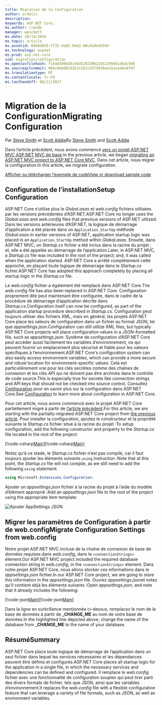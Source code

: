 ```yaml
---
title: Migration de la Configuration
author: ardalis
description: 
keywords: ASP.NET Core,
ms.author: riande
manager: wpickett
ms.date: 10/14/2016
ms.topic: article
ms.assetid: 8468d859-ff32-4a92-9e62-08c4a9e36594
ms.technology: aspnet
ms.prod: asp.net-core
uid: migration/configuration
ms.openlocfilehash: f19a8389bd8c4035292306216522994b1dbdc506
ms.sourcegitcommit: 0b6c8e6d81d2b3c161cd375036eecbace46a9707
ms.translationtype: MT
ms.contentlocale: fr-FR
ms.lasthandoff: 08/11/2017
---
```

# <a name="migrating-configuration"></a><span data-ttu-id="230fe-103">Migration de la Configuration</span><span class="sxs-lookup"><span data-stu-id="230fe-103">Migrating Configuration</span></span>

<span data-ttu-id="230fe-104">Par [Steve Smith](http://ardalis.com) et [Scott Addie](https://scottaddie.com)</span><span class="sxs-lookup"><span data-stu-id="230fe-104">By [Steve Smith](http://ardalis.com) and [Scott Addie](https://scottaddie.com)</span></span>

<span data-ttu-id="230fe-105">Dans l’article précédent, nous avons commencé [vers un projet ASP.NET MVC ASP.NET MVC de base](mvc.md).</span><span class="sxs-lookup"><span data-stu-id="230fe-105">In the previous article, we began [migrating an ASP.NET MVC project to ASP.NET Core MVC](mvc.md).</span></span> <span data-ttu-id="230fe-106">Dans cet article, nous migrer la configuration.</span><span class="sxs-lookup"><span data-stu-id="230fe-106">In this article, we migrate configuration.</span></span>

[<span data-ttu-id="230fe-107">Afficher ou télécharger l’exemple de code</span><span class="sxs-lookup"><span data-stu-id="230fe-107">View or download sample code</span></span>](https://github.com/aspnet/Docs/tree/master/aspnetcore/migration/configuration/samples)

## <a name="setup-configuration"></a><span data-ttu-id="230fe-108">Configuration de l’installation</span><span class="sxs-lookup"><span data-stu-id="230fe-108">Setup Configuration</span></span>

<span data-ttu-id="230fe-109">ASP.NET Core n’utilise plus le *Global.asax* et *web.config* fichiers utilisées par les versions précédentes d’ASP.NET.</span><span class="sxs-lookup"><span data-stu-id="230fe-109">ASP.NET Core no longer uses the *Global.asax* and *web.config* files that previous versions of ASP.NET utilized.</span></span> <span data-ttu-id="230fe-110">Dans les versions antérieures d’ASP.NET, la logique de démarrage d’application a été placée dans un `Application_StartUp` méthode *Global.asax*.</span><span class="sxs-lookup"><span data-stu-id="230fe-110">In earlier versions of ASP.NET, application startup logic was placed in an `Application_StartUp` method within *Global.asax*.</span></span> <span data-ttu-id="230fe-111">Ensuite, dans ASP.NET MVC, un *Startup.cs* fichier a été inclus dans la racine du projet ; et, elle a été appelée au démarrage de l’application.</span><span class="sxs-lookup"><span data-stu-id="230fe-111">Later, in ASP.NET MVC, a *Startup.cs* file was included in the root of the project; and, it was called when the application started.</span></span> <span data-ttu-id="230fe-112">ASP.NET Core a arrêté complètement cette approche, en plaçant toute logique de démarrage dans le *Startup.cs* fichier.</span><span class="sxs-lookup"><span data-stu-id="230fe-112">ASP.NET Core has adopted this approach completely by placing all startup logic in the *Startup.cs* file.</span></span>

<span data-ttu-id="230fe-113">Le *web.config* fichier a également été remplacé dans ASP.NET Core.</span><span class="sxs-lookup"><span data-stu-id="230fe-113">The *web.config* file has also been replaced in ASP.NET Core.</span></span> <span data-ttu-id="230fe-114">Configuration proprement dite peut maintenant être configurée, dans le cadre de la procédure de démarrage d’application décrite dans *Startup.cs*.</span><span class="sxs-lookup"><span data-stu-id="230fe-114">Configuration itself can now be configured, as part of the application startup procedure described in *Startup.cs*.</span></span> <span data-ttu-id="230fe-115">Configuration peut toujours utiliser des fichiers XML, mais en général, les projets ASP.NET Core place les valeurs de configuration dans un fichier au format JSON, tel que *appsettings.json*.</span><span class="sxs-lookup"><span data-stu-id="230fe-115">Configuration can still utilize XML files, but typically ASP.NET Core projects will place configuration values in a JSON-formatted file, such as *appsettings.json*.</span></span> <span data-ttu-id="230fe-116">Système de configuration d’ASP.NET Core peut accéder aussi facilement les variables d’environnement, ce qui peuvent fournir un emplacement plus sécurisé et fiable pour les valeurs spécifiques à l’environnement.</span><span class="sxs-lookup"><span data-stu-id="230fe-116">ASP.NET Core's configuration system can also easily access environment variables, which can provide a more secure and robust location for environment-specific values.</span></span> <span data-ttu-id="230fe-117">Cela est particulièrement vrai pour les clés secrètes comme des chaînes de connexion et les clés API qui ne doivent pas être archivés dans le contrôle de code source.</span><span class="sxs-lookup"><span data-stu-id="230fe-117">This is especially true for secrets like connection strings and API keys that should not be checked into source control.</span></span> <span data-ttu-id="230fe-118">Consultez [Configuration](../fundamentals/configuration.md) pour en savoir plus sur la configuration dans ASP.NET Core.</span><span class="sxs-lookup"><span data-stu-id="230fe-118">See [Configuration](../fundamentals/configuration.md) to learn more about configuration in ASP.NET Core.</span></span>

<span data-ttu-id="230fe-119">Pour cet article, nous avons commencé avec le projet ASP.NET Core partiellement migré à partir de [l’article précédent](mvc.md).</span><span class="sxs-lookup"><span data-stu-id="230fe-119">For this article, we are starting with the partially-migrated ASP.NET Core project from [the previous article](mvc.md).</span></span> <span data-ttu-id="230fe-120">Pour installer la configuration, ajoutez le constructeur et la propriété suivante le *Startup.cs* fichier situé à la racine du projet :</span><span class="sxs-lookup"><span data-stu-id="230fe-120">To setup configuration, add the following constructor and property to the *Startup.cs* file located in the root of the project:</span></span>

<span data-ttu-id="230fe-121">[!code-csharp[Main](configuration/samples/WebApp1/src/WebApp1/Startup.cs?range=11-21)]</span><span class="sxs-lookup"><span data-stu-id="230fe-121">[!code-csharp[Main](configuration/samples/WebApp1/src/WebApp1/Startup.cs?range=11-21)]</span></span>

<span data-ttu-id="230fe-122">Notez qu’à ce stade, le *Startup.cs* fichier n’est pas compilé, car il faut toujours ajouter les éléments suivants `using` instruction :</span><span class="sxs-lookup"><span data-stu-id="230fe-122">Note that at this point, the *Startup.cs* file will not compile, as we still need to add the following `using` statement:</span></span>

```csharp
using Microsoft.Extensions.Configuration;
```

<span data-ttu-id="230fe-123">Ajouter un *appsettings.json* fichier à la racine du projet à l’aide du modèle d’élément approprié :</span><span class="sxs-lookup"><span data-stu-id="230fe-123">Add an *appsettings.json* file to the root of the project using the appropriate item template:</span></span>

![Ajouter AppSettings JSON](configuration/_static/add-appsettings-json.png)

## <a name="migrate-configuration-settings-from-webconfig"></a><span data-ttu-id="230fe-125">Migrer les paramètres de Configuration à partir de web.config</span><span class="sxs-lookup"><span data-stu-id="230fe-125">Migrate Configuration Settings from web.config</span></span>

<span data-ttu-id="230fe-126">Notre projet ASP.NET MVC incluse de la chaîne de connexion de base de données requises dans *web.config*, dans le `<connectionStrings>` élément.</span><span class="sxs-lookup"><span data-stu-id="230fe-126">Our ASP.NET MVC project included the required database connection string in *web.config*, in the `<connectionStrings>` element.</span></span> <span data-ttu-id="230fe-127">Dans notre projet ASP.NET Core, nous allons stocker ces informations dans le *appsettings.json* fichier.</span><span class="sxs-lookup"><span data-stu-id="230fe-127">In our ASP.NET Core project, we are going to store this information in the *appsettings.json* file.</span></span> <span data-ttu-id="230fe-128">Ouvrez *appsettings.json*et notez qu’il contient déjà les éléments suivants :</span><span class="sxs-lookup"><span data-stu-id="230fe-128">Open *appsettings.json*, and note that it already includes the following:</span></span>

<span data-ttu-id="230fe-129">[!code-json[Main](../migration/configuration/samples/WebApp1/src/WebApp1/appsettings.json?highlight=4)]</span><span class="sxs-lookup"><span data-stu-id="230fe-129">[!code-json[Main](../migration/configuration/samples/WebApp1/src/WebApp1/appsettings.json?highlight=4)]</span></span>


<span data-ttu-id="230fe-130">Dans la ligne en surbrillance mentionnée ci-dessus, remplacez le nom de la base de données à partir de **_CHANGE_ME** au nom de votre base de données.</span><span class="sxs-lookup"><span data-stu-id="230fe-130">In the highlighted line depicted above, change the name of the database from **_CHANGE_ME** to the name of your database.</span></span>

## <a name="summary"></a><span data-ttu-id="230fe-131">Résumé</span><span class="sxs-lookup"><span data-stu-id="230fe-131">Summary</span></span>

<span data-ttu-id="230fe-132">ASP.NET Core place toute logique de démarrage de l’application dans un seul fichier dans lequel les services nécessaires et les dépendances peuvent être définis et configurés.</span><span class="sxs-lookup"><span data-stu-id="230fe-132">ASP.NET Core places all startup logic for the application in a single file, in which the necessary services and dependencies can be defined and configured.</span></span> <span data-ttu-id="230fe-133">Il remplace le *web.config* fichier avec une fonctionnalité de configuration souples qui peut tirer parti des divers formats de fichier, tels que JSON, ainsi que les variables d’environnement.</span><span class="sxs-lookup"><span data-stu-id="230fe-133">It replaces the *web.config* file with a flexible configuration feature that can leverage a variety of file formats, such as JSON, as well as environment variables.</span></span>
